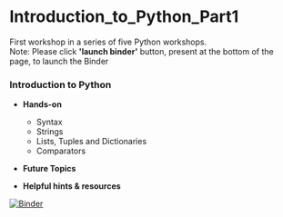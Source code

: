 # Introduction_to_Python_Part1
First workshop in a series of five Python workshops.<br/>
Note: Please click **'launch binder'** button, present at the bottom of the page, to launch the Binder
### Introduction to Python

* **Hands-on**
  * Syntax
  * Strings
  * Lists, Tuples and Dictionaries
  * Comparators

* **Future Topics**<br>

* **Helpful hints & resources**


[![Binder](https://mybinder.org/badge_logo.svg)](https://mybinder.org/v2/gh/CEASLIBRARY/Introduction_to_Python_Part1.git/master)
